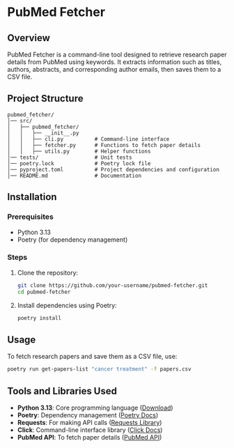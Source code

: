 # PubMed Fetcher

## Overview
PubMed Fetcher is a command-line tool designed to retrieve research paper details from PubMed using keywords. It extracts information such as titles, authors, abstracts, and corresponding author emails, then saves them to a CSV file.

## Project Structure
```
pubmed_fetcher/
│── src/
│   ├── pubmed_fetcher/
│   │   ├── __init__.py
│   │   ├── cli.py          # Command-line interface
│   │   ├── fetcher.py      # Functions to fetch paper details
│   │   ├── utils.py        # Helper functions
│── tests/                  # Unit tests
│── poetry.lock             # Poetry lock file
│── pyproject.toml          # Project dependencies and configuration
│── README.md               # Documentation
```

## Installation
### Prerequisites
- Python 3.13
- Poetry (for dependency management)

### Steps
1. Clone the repository:
   ```bash
   git clone https://github.com/your-username/pubmed-fetcher.git
   cd pubmed-fetcher
   ```
2. Install dependencies using Poetry:
   ```bash
   poetry install
   ```

## Usage
To fetch research papers and save them as a CSV file, use:
```bash
poetry run get-papers-list "cancer treatment" -f papers.csv
```

## Tools and Libraries Used
- **Python 3.13**: Core programming language ([Download](https://www.python.org/))
- **Poetry**: Dependency management ([Poetry Docs](https://python-poetry.org/docs/))
- **Requests**: For making API calls ([Requests Library](https://docs.python-requests.org/en/latest/))
- **Click**: Command-line interface library ([Click Docs](https://click.palletsprojects.com/))
- **PubMed API**: To fetch paper details ([PubMed API](https://www.ncbi.nlm.nih.gov/home/develop/api/))




